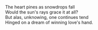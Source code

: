 The heart pines as snowdrops fall  
Would the sun's rays grace it at all?  
But alas, unknowing, one continues tend  
Hinged on a dream of winning love's hand.